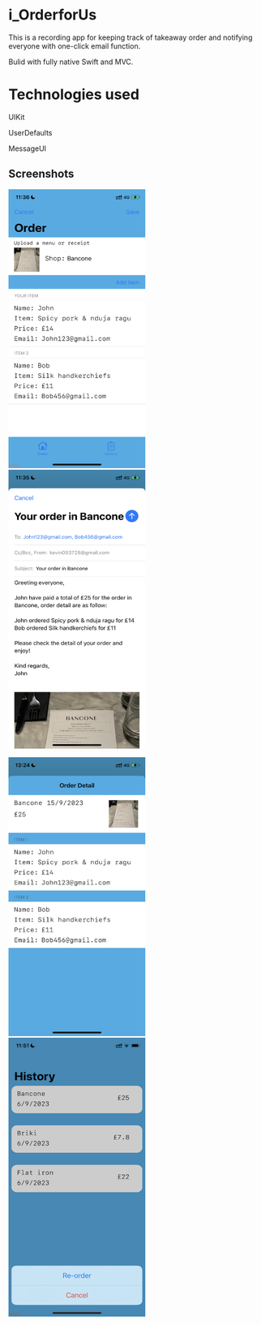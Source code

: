 # i_OrderforUs
This is a recording app for keeping track of takeaway order and notifying everyone with one-click email function.

Bulid with fully native Swift and MVC.

# Technologies used

UIKit

UserDefaults

MessageUI

## Screenshots
<img src="i_OrderforUs/Images/mockApp1.PNG" width="270" height="550" /> <img src="i_OrderforUs/Images/mockApp2.PNG" width="270" height="550" />

<img src="i_OrderforUs/Images/mockApp7.PNG" width="270" height="550" /> <img src="i_OrderforUs/Images/mockApp6.PNG" width="270" height="550" />
